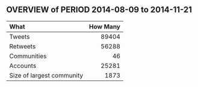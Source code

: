 
## OVERVIEW of PERIOD 2014-08-09 to 2014-11-21

| What  | How Many |
|:-------|--------:|
| Tweets | 89404 |
| Retweets | 56288 |  
| Communities | 46 |  
| Accounts | 25281 |
| Size of largest community | 1873 |

